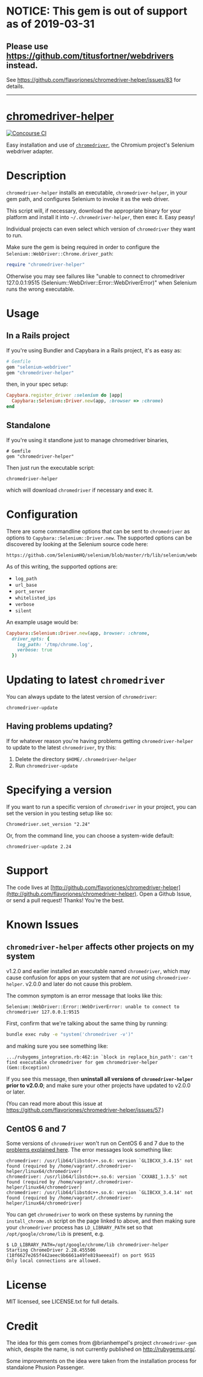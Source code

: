 # NOTICE: This gem is out of support as of 2019-03-31

## Please use https://github.com/titusfortner/webdrivers instead.

See https://github.com/flavorjones/chromedriver-helper/issues/83 for details.

----

# [chromedriver-helper](http://github.com/flavorjones/chromedriver-helper)

[![Concourse CI](https://ci.nokogiri.org/api/v1/teams/flavorjones/pipelines/chromedriver-helper/jobs/ruby-2.6/badge)](https://ci.nokogiri.org/teams/flavorjones/pipelines/chromedriver-helper)

Easy installation and use of [`chromedriver`](https://sites.google.com/a/chromium.org/chromedriver/), the Chromium project's Selenium webdriver adapter.


# Description

`chromedriver-helper` installs an executable, `chromedriver-helper`, in your gem path, and configures Selenium to invoke it as the web driver.

This script will, if necessary, download the appropriate binary for your platform and install it into `~/.chromedriver-helper`, then exec it. Easy peasy!

Individual projects can even select which version of `chromedriver` they want to run.

Make sure the gem is being required in order to configure the `Selenium::WebDriver::Chrome.driver_path`:

``` ruby
require "chromedriver-helper"
```

Otherwise you may see failures like "unable to connect to chromedriver 127.0.0.1:9515 (Selenium::WebDriver::Error::WebDriverError)" when Selenium runs the wrong executable.


# Usage

## In a Rails project

If you're using Bundler and Capybara in a Rails project, it's as easy as:

``` ruby
# Gemfile
gem "selenium-webdriver"
gem "chromedriver-helper"
```

then, in your spec setup:

``` ruby
Capybara.register_driver :selenium do |app|
  Capybara::Selenium::Driver.new(app, :browser => :chrome)
end
```


## Standalone

If you're using it standlone just to manage chromedriver binaries,

    # Gemfile
    gem "chromedriver-helper"

Then just run the executable script:

    chromedriver-helper

which will download `chromedriver` if necessary and exec it.


# Configuration

There are some commandline options that can be sent to `chromedriver` as options to `Capybara::Selenium::Driver.new`. The supported options can be discovered by looking at the Selenium source code here:

    https://github.com/SeleniumHQ/selenium/blob/master/rb/lib/selenium/webdriver/chrome/service.rb

As of this writing, the supported options are:

* `log_path`
* `url_base`
* `port_server`
* `whitelisted_ips`
* `verbose`
* `silent`

An example usage would be:

``` ruby
Capybara::Selenium::Driver.new(app, browser: :chrome,
  driver_opts: {
    log_path: '/tmp/chrome.log',
    verbose: true
  })
```


# Updating to latest `chromedriver`

You can always update to the latest version of `chromedriver`:

    chromedriver-update


## Having problems updating?

If for whatever reason you're having problems getting `chromedriver-helper` to update to the latest `chromedriver`, try this:

1. Delete the directory `$HOME/.chromedriver-helper`
2. Run `chromedriver-update`


# Specifying a version

If you want to run a specific version of `chromedriver` in your project, you can set the version in you testing setup like so:

    Chromedriver.set_version "2.24"

Or, from the command line, you can choose a system-wide default:

    chromedriver-update 2.24


# Support

The code lives at [http://github.com/flavorjones/chromedriver-helper](http://github.com/flavorjones/chromedriver-helper). Open a Github Issue, or send a pull request! Thanks! You're the best.


# Known Issues

## `chromedriver-helper` affects other projects on my system

v1.2.0 and earlier installed an executable named `chromedriver`, which may cause confusion for apps on your system that are _not_ using `chromedriver-helper`. v2.0.0 and later do not cause this problem.

The common symptom is an error message that looks like this:

```
Selenium::WebDriver::Error::WebDriverError: unable to connect to chromedriver 127.0.0.1:9515
```

First, confirm that we're talking about the same thing by running:

``` sh
bundle exec ruby -e "system('chromedriver -v')"
```

and making sure you see something like:

```
.../rubygems_integration.rb:462:in `block in replace_bin_path': can't find executable chromedriver for gem chromedriver-helper (Gem::Exception)
```

If you see this message, then **uninstall all versions of `chromedriver-helper` prior to v2.0.0**; and make sure your other projects have updated to v2.0.0 or later.

(You can read more about this issue at https://github.com/flavorjones/chromedriver-helper/issues/57.)


## CentOS 6 and 7

Some versions of `chromedriver` won't run on CentOS 6 and 7 due to the [problems explained here](https://chrome.richardlloyd.org.uk/). The error messages look something like:

```
chromedriver: /usr/lib64/libstdc++.so.6: version `GLIBCXX_3.4.15' not found (required by /home/vagrant/.chromedriver-helper/linux64/chromedriver)
chromedriver: /usr/lib64/libstdc++.so.6: version `CXXABI_1.3.5' not found (required by /home/vagrant/.chromedriver-helper/linux64/chromedriver)
chromedriver: /usr/lib64/libstdc++.so.6: version `GLIBCXX_3.4.14' not found (required by /home/vagrant/.chromedriver-helper/linux64/chromedriver)

```

You can get `chromedriver` to work on these systems by running the `install_chrome.sh` script on the page linked to above, and then making sure your `chromedriver` process has `LD_LIBRARY_PATH` set so that `/opt/google/chrome/lib` is present, e.g.

```
$ LD_LIBRARY_PATH=/opt/google/chrome/lib chromedriver-helper
Starting ChromeDriver 2.28.455506 (18f6627e265f442aeec9b6661a49fe819aeeea1f) on port 9515
Only local connections are allowed.
```

# License

MIT licensed, see LICENSE.txt for full details.


# Credit

The idea for this gem comes from @brianhempel's project `chromedriver-gem` which, despite the name, is not currently published on http://rubygems.org/.

Some improvements on the idea were taken from the installation process for standalone Phusion Passenger.
